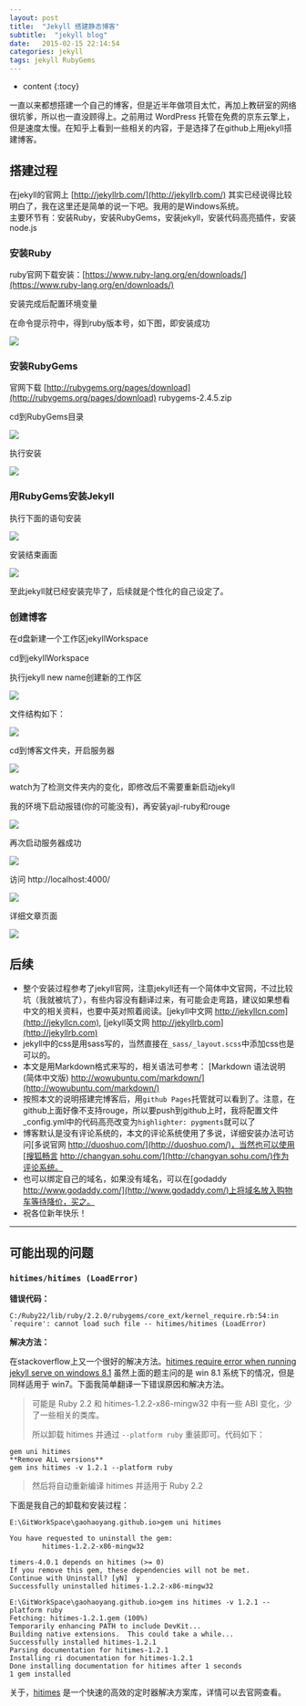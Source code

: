```yaml
---
layout: post
title:  "Jekyll 搭建静态博客"
subtitle:  "jekyll blog"
date:   2015-02-15 22:14:54
categories: jekyll
tags: jekyll RubyGems
---
```


* content
{:tocy}

一直以来都想搭建一个自己的博客，但是近半年做项目太忙，再加上教研室的网络很坑爹，所以也一直没顾得上。之前用过 WordPress 托管在免费的京东云擎上，但是速度太慢。在知乎上看到一些相关的内容，于是选择了在github上用jekyll搭建博客。





## 搭建过程

在jekyll的官网上 [http://jekyllrb.com/](http://jekyllrb.com/) 其实已经说得比较明白了，我在这里还是简单的说一下吧。我用的是Windows系统。    
主要环节有：安装Ruby，安装RubyGems，安装jekyll，安装代码高亮插件，安装node.js

### 安装Ruby

ruby官网下载安装：[https://www.ruby-lang.org/en/downloads/](https://www.ruby-lang.org/en/downloads/)

安装完成后配置环境变量

在命令提示符中，得到ruby版本号，如下图，即安装成功

![](http://ww4.sinaimg.cn/large/7011d6cfjw1f2ue0e393vj20cu00t748.jpg)

### 安装RubyGems

官网下载 [http://rubygems.org/pages/download](http://rubygems.org/pages/download) rubygems-2.4.5.zip   

cd到RubyGems目录   

![](http://ww1.sinaimg.cn/large/7011d6cfjw1f2ue1l2yscj20gk02amxj.jpg)

执行安装   

![](http://ww1.sinaimg.cn/large/7011d6cfjw1f2ue1w8eqnj20bx00hglg.jpg)  

### 用RubyGems安装Jekyll

执行下面的语句安装   

![](http://ww4.sinaimg.cn/large/7011d6cfjw1f2ue2g2p3uj207x00ft8j.jpg)

安装结束画面   

![](http://ww4.sinaimg.cn/large/7011d6cfjw1f2ue32drwhj20hv09xq5m.jpg)

至此jekyll就已经安装完毕了，后续就是个性化的自己设定了。

### 创建博客

在d盘新建一个工作区jekyllWorkspace

cd到jekyllWorkspace   

执行jekyll new name创建新的工作区   

![](http://ww3.sinaimg.cn/large/7011d6cfjw1f2ue3lt31nj20cj02nt8u.jpg)

文件结构如下：   

![](http://ww1.sinaimg.cn/large/7011d6cfjw1f2ue3ujsybj20ek06wabh.jpg)

cd到博客文件夹，开启服务器   

![](http://ww1.sinaimg.cn/large/7011d6cfjw1f2ue47y9lgj20ao00f0sl.jpg)

watch为了检测文件夹内的变化，即修改后不需要重新启动jekyll

我的环境下启动报错(你的可能没有)，再安装yajl-ruby和rouge  

![](http://ww4.sinaimg.cn/large/7011d6cfjw1f2ue4nelnxj20dd077q49.jpg)

再次启动服务器成功

![](http://ww4.sinaimg.cn/large/7011d6cfjw1f2ue4v42koj20g505bdgy.jpg)

访问 http://localhost:4000/   

![](http://ww1.sinaimg.cn/large/7011d6cfjw1f2ue56ckwoj20je0eumz3.jpg)

详细文章页面   

![](http://ww2.sinaimg.cn/large/7011d6cfjw1f2ue5f3j9cj20je0gyq7a.jpg)

## 后续

*  整个安装过程参考了jekyll官网，注意jekyll还有一个简体中文官网，不过比较坑（我就被坑了），有些内容没有翻译过来，有可能会走弯路，建议如果想看中文的相关资料，也要中英对照着阅读。[jekyll中文网 http://jekyllcn.com](http://jekyllcn.com), [jekyll英文网 http://jekyllrb.com](http://jekyllrb.com)
*  jekyll中的css是用sass写的，当然直接在`_sass/_layout.scss`中添加css也是可以的。
*  本文是用Markdown格式来写的，相关语法可参考： [Markdown 语法说明 (简体中文版) http://wowubuntu.com/markdown/](http://wowubuntu.com/markdown/)  
*  按照本文的说明搭建完博客后，用`github Pages`托管就可以看到了。注意，在github上面好像不支持rouge，所以要push到github上时，我将配置文件_config.yml中的代码高亮改变为`highlighter: pygments`就可以了
*  博客默认是没有评论系统的，本文的评论系统使用了多说，详细安装办法可访问[多说官网 http://duoshuo.com/](http://duoshuo.com/)，当然也可以使用[搜狐畅言 http://changyan.sohu.com/](http://changyan.sohu.com/)作为评论系统。
*  也可以绑定自己的域名，如果没有域名，可以在[godaddy http://www.godaddy.com/](http://www.godaddy.com/)上将域名放入购物车等待降价，买之。
*  祝各位新年快乐！

---

## 可能出现的问题

### `hitimes/hitimes (LoadError)`

**错误代码：**

```
C:/Ruby22/lib/ruby/2.2.0/rubygems/core_ext/kernel_require.rb:54:in `require': cannot load such file -- hitimes/hitimes (LoadError)
```

**解决方法：**

在stackoverflow上又一个很好的解决方法。[hitimes require error when running jekyll serve on windows 8.1](http://stackoverflow.com/questions/28985481/hitimes-require-error-when-running-jekyll-serve-on-windows-8-1) 虽然上面的题主问的是 win 8.1 系统下的情况，但是同样适用于 win7。下面我简单翻译一下错误原因和解决方法。

> 可能是 Ruby 2.2 和 hitimes-1.2.2-x86-mingw32 中有一些 ABI 变化，少了一些相关的类库。
>
> 所以卸载 hitimes 并通过 `--platform ruby` 重装即可。代码如下：

```
gem uni hitimes
**Remove ALL versions**
gem ins hitimes -v 1.2.1 --platform ruby
```

> 然后将自动重新编译 hitimes 并适用于 Ruby 2.2

下面是我自己的卸载和安装过程：

```
E:\GitWorkSpace\gaohaoyang.github.io>gem uni hitimes

You have requested to uninstall the gem:
        hitimes-1.2.2-x86-mingw32

timers-4.0.1 depends on hitimes (>= 0)
If you remove this gem, these dependencies will not be met.
Continue with Uninstall? [yN]  y
Successfully uninstalled hitimes-1.2.2-x86-mingw32

E:\GitWorkSpace\gaohaoyang.github.io>gem ins hitimes -v 1.2.1 --platform ruby
Fetching: hitimes-1.2.1.gem (100%)
Temporarily enhancing PATH to include DevKit...
Building native extensions.  This could take a while...
Successfully installed hitimes-1.2.1
Parsing documentation for hitimes-1.2.1
Installing ri documentation for hitimes-1.2.1
Done installing documentation for hitimes after 1 seconds
1 gem installed
```


关于，[hitimes](https://rubygems.org/gems/hitimes/versions/1.2.2) 是一个快速的高效的定时器解决方案库，详情可以去官网查看。
